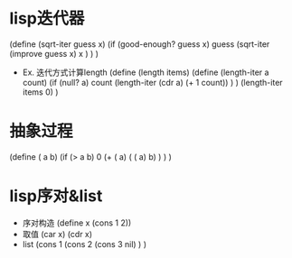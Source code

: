 # lisp迭代器
(define (sqrt-iter guess x)
    (if (good-enough? guess x)
        guess
        (sqrt-iter (improve guess x)
        x
        )
    )
)
- Ex. 迭代方式计算length
(define (length items)
    (define (length-iter a count)
        (if (null? a)
            count
            (length-iter (cdr a) (+ 1 count))
        )
    )
    (length-iter items 0)
)


# 抽象过程
(define (<name> a b)
    (if (> a b)
        0
        (+ 
            (<term> a)
            (<name>  (<next> a) b)
        )
    )
)

# lisp序对&list


- 序对构造
    (define x (cons 1 2))
- 取值
    (car x) 
    (cdr x)
- list
(cons 1
    (cons 2
        (cons 3 nil)
    )
)